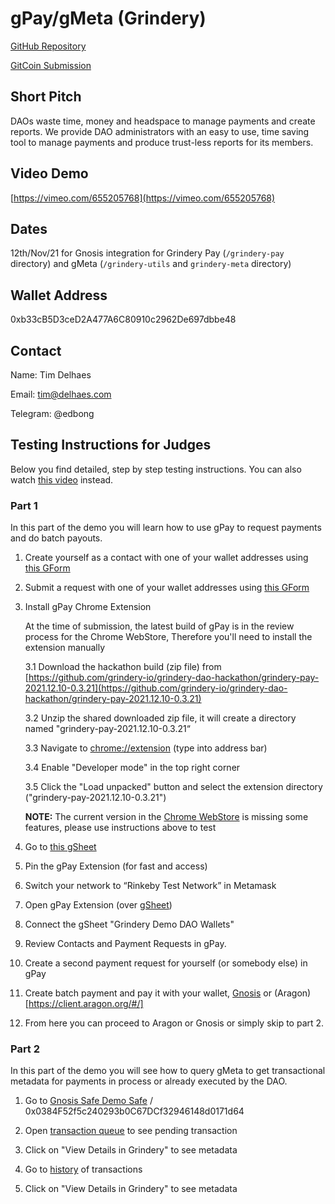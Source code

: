 # gPay/gMeta (Grindery)

[GitHub Repository](https://github.com/grindery-io/grindery-dao-hackathon)

[GitCoin Submission](https://gitcoin.co/hackathon/dao-global/projects/11739/grindery-meta)

## Short Pitch

DAOs waste time, money and headspace to manage payments and create reports. We provide DAO administrators with an easy to use, time saving tool to manage payments and produce trust-less reports for its members.


## Video Demo
[https://vimeo.com/655205768](https://vimeo.com/655205768)


## Dates

12th/Nov/21 for Gnosis integration for Grindery Pay (`/grindery-pay` directory) and gMeta (`/grindery-utils` and `grindery-meta` directory)


## Wallet Address

0xb33cB5D3ceD2A477A6C80910c2962De697dbbe48


## Contact

Name: Tim Delhaes

Email: tim@delhaes.com

Telegram: @edbong


## Testing Instructions for Judges

Below you find detailed, step by step testing instructions.
You can also watch [this video](https://vimeo.com/655217888) instead.


### Part 1
In this part of the demo you will learn how to use gPay to request payments and do batch payouts.

1. Create yourself as a contact with one of your wallet addresses using [this GForm](https://forms.gle/AXGSfuguo3NCNtSz9)

2. Submit a request with one of your wallet addresses using [this GForm](https://forms.gle/L1YMXbA5BQUF6yoZ9)

3. Install gPay Chrome Extension
    
    At the time of submission, the latest build of gPay is in the review process for the Chrome WebStore, 
    Therefore you'll need to install the extension manually
    
    3.1 Download the hackathon build (zip file) from [https://github.com/grindery-io/grindery-dao-hackathon/grindery-pay-2021.12.10-0.3.21](https://github.com/grindery-io/grindery-dao-hackathon/grindery-pay-2021.12.10-0.3.21)
    
    3.2 Unzip the shared downloaded zip file, it will create a directory named "grindery-pay-2021.12.10-0.3.21“
    
    3.3 Navigate to [chrome://extension](chrome://extension) (type into address bar)
    
    3.4 Enable "Developer mode" in the top right corner
    
    3.5 Click the "Load unpacked" button and select the extension directory ("grindery-pay-2021.12.10-0.3.21")
    
    **NOTE:** The current version in the [Chrome WebStore](https://chrome.google.com/webstore/detail/grindery-pay/ofnbfgahidjckegapdpkhigjljepcdme) is missing some features, 
    please use instructions above to test

4. Go to [this gSheet](https://docs.google.com/spreadsheets/d/1T_ZKUuESfAr5Apy9a4XPD02mCDw7MXxr0dLKJN5FtCM/edit#gid=597214855)

5. Pin the gPay Extension (for fast and access)

6. Switch your network to “Rinkeby Test Network” in Metamask

7. Open gPay Extension (over [gSheet](https://docs.google.com/spreadsheets/d/1T_ZKUuESfAr5Apy9a4XPD02mCDw7MXxr0dLKJN5FtCM/edit#gid=597214855))

8. Connect the gSheet "Grindery Demo DAO Wallets"

9. Review Contacts and Payment Requests in gPay.

10. Create a second payment request for yourself (or somebody else) in gPay

11. Create batch payment and pay it with your wallet, [Gnosis](https://gnosis-safe.io/app/welcome) or (Aragon)[https://client.aragon.org/#/]

12. From here you can proceed to Aragon or Gnosis or simply skip to part 2.


### Part 2
In this part of the demo you will see how to query gMeta to get transactional metadata for payments in process or already executed by the DAO.

1. Go to [Gnosis Safe Demo Safe](https://gnosis-safe.io/app/rin:0x0384F52f5c240293b0C67DCf32946148d0171d64/balances) / 0x0384F52f5c240293b0C67DCf32946148d0171d64

2. Open [transaction queue](https://gnosis-safe.io/app/rin:0x0384F52f5c240293b0C67DCf32946148d0171d64/transactions/queue) to see pending transaction

3. Click on "View Details in Grindery" to see metadata

4. Go to [history](https://gnosis-safe.io/app/rin:0x0384F52f5c240293b0C67DCf32946148d0171d64/transactions/history) of transactions

5. Click on "View Details in Grindery" to see metadata
